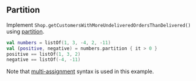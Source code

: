 ## Partition
Implement `Shop.getCustomersWithMoreUndeliveredOrdersThanDelivered()` using
[partition](http://kotlinlang.org/api/latest/jvm/stdlib/kotlin/partition.html).

```kotlin
val numbers = listOf(1, 3, -4, 2, -11)
val (positive, negative) = numbers.partition { it > 0 }
positive == listOf(1, 3, 2)
negative == listOf(-4, -11)
```

Note that [multi-assignment](http://kotlinlang.org/docs/reference/multi-declarations.html) syntax is used in this example.
